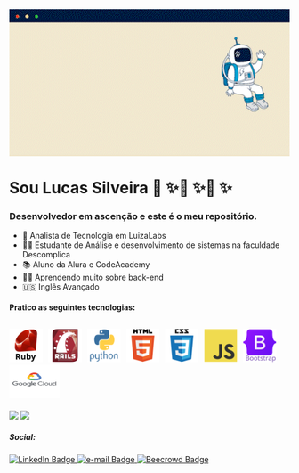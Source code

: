 <img src="My_project-1_AdobeExpress.gif" width="660" align="center">
 
# Sou Lucas Silveira 🚀 ✨🚀 ✨🚀 ✨
### Desenvolvedor em ascenção e este é o meu repositório. 
  





- 👷 Analista de Tecnologia em LuizaLabs 
- 👨‍🎓 Estudante de Análise e desenvolvimento de sistemas na faculdade Descomplica
- 📚 Aluno da Alura e CodeAcademy
- 👩‍💻 Aprendendo muito sobre back-end
- 🇺🇸 Inglês Avançado



#### Pratico as seguintes tecnologias: 

  <img src="https://github.com/devicons/devicon/blob/master/icons/ruby/ruby-original-wordmark.svg" title="Ruby" alt="Ruby" width="60" height="60"/>&nbsp;
  <img src="https://github.com/devicons/devicon/blob/master/icons/rails/rails-original-wordmark.svg" title="Rails" alt="Rails" width="60" height="60"/>&nbsp;
 <img src="https://github.com/devicons/devicon/blob/master/icons/python/python-original-wordmark.svg" title="Python" alt="Python" width="60" height="60"/>&nbsp;
 <img src="https://github.com/devicons/devicon/blob/master/icons/html5/html5-original-wordmark.svg" title="HTML" alt="HTML" width="60" height="60"/>&nbsp;
 <img src="https://github.com/devicons/devicon/blob/master/icons/css3/css3-original-wordmark.svg" title="CSS" alt="CSS" width="60" height="60"/>&nbsp;
 <img src="https://github.com/devicons/devicon/blob/master/icons/javascript/javascript-original.svg" title="CSS" alt="CSS" width="60" height="60"/>&nbsp;
 <img src="https://github.com/devicons/devicon/blob/master/icons/bootstrap/bootstrap-original-wordmark.svg" title="CSS" alt="CSS" width="60" height="60"/>&nbsp;
 <img src="https://github.com/devicons/devicon/blob/master/icons/googlecloud/googlecloud-original-wordmark.svg" title="CSS" alt="CSS" width="90" height="60"/>&nbsp;
---
  
  

<div align = "left">
<img height = "200em" src="https://github-readme-stats.vercel.app/api/top-langs/?username=Silveira-R-Lucas&show_icons=true&count_private=true"/>
<img height = "200em" src="https://github-readme-stats.vercel.app/api?username=Silveira-R-Lucas&show_icons=true&show_icons=true&count_private=true" />
</div>

##### Social:
<a href = "https://www.linkedin.com/in/lucas-silveira-275a97213/">
    <img src="https://img.shields.io/badge/LinkedIn-0077B5?style=for-the-badge&logo=linkedin&logoColor=white" alt="LinkedIn Badge"/>
  </a>
  <a href = "mailto:lucas.luteria@gmail.com">
    <img src="https://img.shields.io/badge/Gmail-D14836?style=for-the-badge&logo=gmail&logoColor=white" alt="e-mail Badge"/>
  </a>
   <a href = "https://www.beecrowd.com.br/judge/en/profile/560577">
    <img src="https://www.beecrowd.com.br/home/wp-content/uploads/2021/08/beecrowd__roxoHorClean-small-PNG-1.png" alt="Beecrowd Badge" width="120"/>
  </a>

